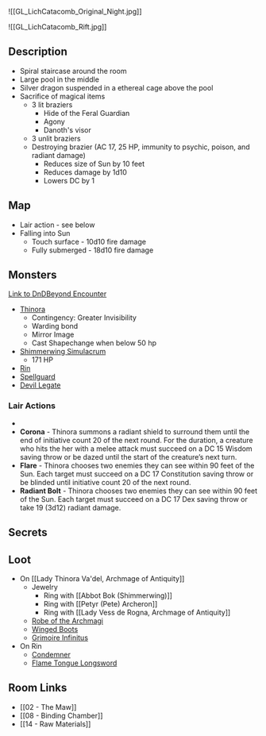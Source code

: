 ![[GL_LichCatacomb_Original_Night.jpg]]

![[GL_LichCatacomb_Rift.jpg]]
## Description

* Spiral staircase around the room
* Large pool in the middle
* Silver dragon suspended in a ethereal cage above the pool
* Sacrifice of magical items
	* 3 lit braziers
		* Hide of the Feral Guardian
		* Agony
		* Danoth's visor
	* 3 unlit braziers
	* Destroying brazier (AC 17, 25 HP, immunity to psychic, poison, and radiant damage)
		* Reduces size of Sun by 10 feet
		* Reduces damage by 1d10
		* Lowers DC by 1

## Map

* Lair action - see below
* Falling into Sun
	* Touch surface - 10d10 fire damage
	* Fully submerged - 18d10 fire damage
## Monsters

[Link to DnDBeyond Encounter](https://www.dndbeyond.com/encounters/6ad7ae9a-109a-4e5a-87b1-a6fff1e0c573)

* [Thinora](https://www.dndbeyond.com/monsters/3838148-lady-thinora-va-del-archmage-of-antiquity)
	* Contingency: Greater Invisibility
	* Warding bond
	* Mirror Image
	* Cast Shapechange when below 50 hp
* [Shimmerwing Simulacrum](https://www.dndbeyond.com/monsters/16772-adult-silver-dragon)
	* 171 HP
* [Rin](https://www.dndbeyond.com/monsters/4423157-rin-monisk)
* [Spellguard](https://www.dndbeyond.com/monsters/4485983-radlee-thugram)
* [Devil Legate](https://www.dndbeyond.com/monsters/4485819-devil-legate)

### Lair Actions

* 
* **Corona** - Thinora summons a radiant shield to surround them until the end of initiative count 20 of the next round. For the duration, a creature who hits the her with a melee attack must succeed on a DC 15 Wisdom saving throw or be dazed until the start of the creature’s next turn.
* **Flare** - Thinora chooses two enemies they can see within 90 feet of the Sun. Each target must succeed on a DC 17 Constitution saving throw or be blinded until initiative count 20 of the next round.
* **Radiant Bolt** - Thinora chooses two enemies they can see within 90 feet of the Sun. Each target must succeed on a DC 17 Dex saving throw or take 19 (3d12) radiant damage.

## Secrets

## Loot

* On [[Lady Thinora Va'del, Archmage of Antiquity]]
	* Jewelry
		* Ring with [[Abbot Bok (Shimmerwing)]]
		* Ring with [[Petyr (Pete) Archeron]]
		* Ring with [[Lady Vess de Rogna, Archmage of Antiquity]]
	* [Robe of the Archmagi](https://www.dndbeyond.com/magic-items/4742-robe-of-the-archmagi)
	* [Winged Boots](https://www.dndbeyond.com/magic-items/4804-winged-boots)
	* [Grimoire Infinitus](https://www.dndbeyond.com/magic-items/9118081-grimoire-infinitus-rotld-dormant)
* On Rin
	* [Condemner](https://www.dndbeyond.com/magic-items/7170925-condemner)
	* [Flame Tongue Longsword](https://www.dndbeyond.com/magic-items/4895-flame-tongue-longsword)

## Room Links

*  [[02 - The Maw]]
*  [[08 - Binding Chamber]]
*  [[14 - Raw Materials]]